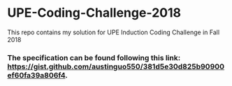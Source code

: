 # UPE-Coding-Challenge-2018
This repo contains my solution for UPE Induction Coding Challenge in Fall 2018

### The specification can be found following this link: https://gist.github.com/austinguo550/381d5e30d825b90900ef60fa39a806f4.
